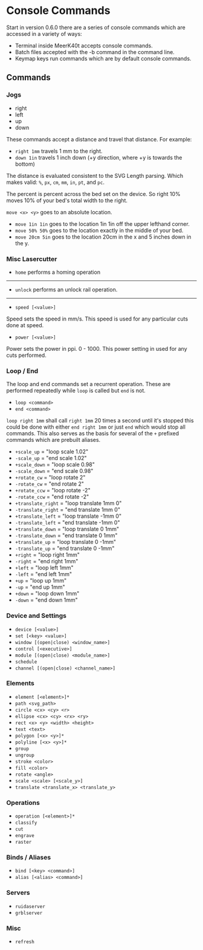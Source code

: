 # Console Commands

Start in version 0.6.0 there are a series of console commands which are accessed in a variety of ways:
* Terminal inside MeerK40t accepts console commands.
* Batch files accepted with the -b command in the command line.
* Keymap keys run commands which are by default console commands.

## Commands

### Jogs

* right <length>
* left <length>
* up <length>
* down <length>

These commands accept a distance and travel that distance. For example:
* `right 1mm` travels 1 mm to the right.
* `down 1in` travels 1 inch down  (+y direction, where +y is towards the bottom)

The distance is evaluated consistent to the SVG Length parsing. Which makes valid: `%`, `px`, `cm`, `mm`, `in`, `pt`, and `pc`.

The percent is percent across the bed set on the device. So right 10% moves 10% of your bed's total width to the right.

`move <x> <y>` goes to an absolute location.

* `move 1in 1in` goes to the location 1in 1in off the upper lefthand corner.
* `move 50% 50%` goes to the location exactly in the middle of your bed.
* `move 20cm 5in` goes to the location 20cm in the x and 5 inches down in the y.

### Misc Lasercutter

* `home` performs a homing operation 

---

* `unlock` performs an unlock rail operation.

---

* `speed [<value>]`

Speed sets the speed in mm/s. This speed is used for any particular cuts done at speed.


* `power [<value>]`

Power sets the power in ppi. 0 - 1000. This power setting in used for any cuts performed.

### Loop / End

The loop and end commands set a recurrent operation. These are performed repeatedly while `loop` is called but `end` is not.


* `loop <command>`
* `end <command>`

`loop right 1mm` shall call `right 1mm` 20 times a second until it's stopped this could be done with either `end right 1mm` or just `end` which would stop all commands. This also serves as the basis for several of the `+` prefixed commands which are prebuilt aliases.

* `+scale_up` = "loop scale 1.02"
* `-scale_up` = "end scale 1.02"
* `+scale_down` = "loop scale 0.98"
* `-scale_down` = "end scale 0.98"
* `+rotate_cw` = "loop rotate 2"
* `-rotate_cw` = "end rotate 2"
* `+rotate_ccw` = "loop rotate -2"
* `-rotate_ccw` = "end rotate -2"
* `+translate_right` = "loop translate 1mm 0"
* `-translate_right` = "end translate 1mm 0"
* `+translate_left` = "loop translate -1mm 0"
* `-translate_left` = "end translate -1mm 0"
* `+translate_down` = "loop translate 0 1mm"
* `-translate_down` = "end translate 0 1mm"
* `+translate_up` = "loop translate 0 -1mm"
* `-translate_up` = "end translate 0 -1mm"
* `+right` = "loop right 1mm"
* `-right` = "end right 1mm"
* `+left` = "loop left 1mm"
* `-left` = "end left 1mm"
* `+up` = "loop up 1mm"
* `-up` = "end up 1mm"
* `+down` = "loop down 1mm"
* `-down` = "end down 1mm"

### Device and Settings

* `device [<value>]`
* `set [<key> <value>]`
* `window [(open|close) <window_name>]`
* `control [<executive>]`
* `module [(open|close) <module_name>]`
* `schedule`
* `channel [(open|close) <channel_name>]`

### Elements

* `element [<element>]*`
* `path <svg_path>`
* `circle <cx> <cy> <r>`
* `ellipse <cx> <cy> <rx> <ry>`
* `rect <x> <y> <width> <height>`
* `text <text>`
* `polygon [<x> <y>]*`
* `polyline [<x> <y>]*`
* `group`
* `ungroup`
* `stroke <color>`
* `fill <color>`
* `rotate <angle>`
* `scale <scale> [<scale_y>]`
* `translate <translate_x> <translate_y>`

### Operations

* `operation [<element>]*`
* `classify`
* `cut`
* `engrave`
* `raster`

### Binds / Aliases

* `bind [<key> <command>]`
* `alias [<alias> <command>]`

### Servers

* `ruidaserver`
* `grblserver`

### Misc

* `refresh`